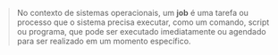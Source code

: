 > No contexto de sistemas operacionais, um **job** é uma tarefa ou processo que o sistema precisa executar, como um comando, script ou programa, que pode ser executado imediatamente ou agendado para ser realizado em um momento específico.